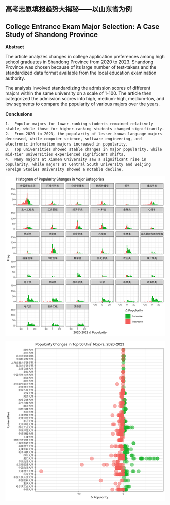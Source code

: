 ## 高考志愿填报趋势大揭秘——以山东省为例
## College Entrance Exam Major Selection: A Case Study of Shandong Province

**Abstract**

The article analyzes changes in college application preferences among high school graduates in Shandong Province from 2020 to 2023. Shandong Province was chosen because of its large number of test-takers and the standardized data format available from the local education examination authority.

The analysis involved standardizing the admission scores of different majors within the same university on a scale of 1-100. The article then categorized the admission scores into high, medium-high, medium-low, and low segments to compare the popularity of various majors over the years.

**Conclusions**

	1.	Popular majors for lower-ranking students remained relatively stable, while those for higher-ranking students changed significantly.
	2.	From 2020 to 2023, the popularity of lesser-known language majors decreased, while computer science, software engineering, and electronic information majors increased in popularity.
	3.	Top universities showed stable changes in major popularity, while mid-tier universities experienced significant shifts.
	4.	Many majors at Xiamen University saw a significant rise in popularity, while majors at Central South University and Beijing Foreign Studies University showed a notable decline.

![](figure/unnamed-chunk-6-1.png)

![](figure/unnamed-chunk-8-1.png)